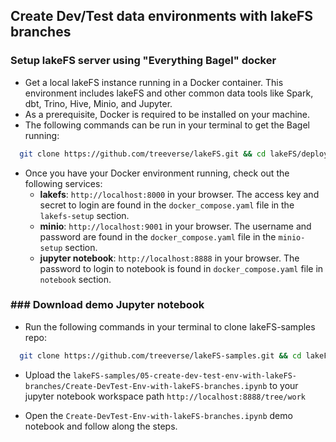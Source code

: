 
## Create Dev/Test data environments with lakeFS branches

### Setup lakeFS server using "Everything Bagel" docker
* Get a local lakeFS instance running in a Docker container. This environment includes lakeFS and other common data tools like Spark, dbt, Trino, Hive, Minio, and Jupyter.
* As a prerequisite, Docker is required to be installed on your machine. 
* The following commands can be run in your terminal to get the Bagel running:
```bash
  git clone https://github.com/treeverse/lakeFS.git && cd lakeFS/deployments/compose && docker compose up -d
```

* Once you have your Docker environment running, check out the following services:
  * **lakefs**:
    `http://localhost:8000` in your browser. The access key and secret to login are found in the `docker_compose.yaml` file in the `lakefs-setup` section.
  * **minio**:
    `http://localhost:9001` in your browser. The username and password are found in the `docker_compose.yaml` file in the `minio-setup` section.
  * **jupyter notebook**:
    `http://localhost:8888` in your browser. The password to login to notebook is found in `docker_compose.yaml` file in `notebook` section.

### ### Download demo Jupyter notebook
* Run the following commands in your terminal to clone lakeFS-samples repo:
```bash
  git clone https://github.com/treeverse/lakeFS-samples.git && cd lakeFS-samples/05-create-dev-test-env-with-lakeFS-branches
```

* Upload the `lakeFS-samples/05-create-dev-test-env-with-lakeFS-branches/Create-DevTest-Env-with-lakeFS-branches.ipynb` to your jupyter notebook workspace path `http://localhost:8888/tree/work` 

* Open the `Create-DevTest-Env-with-lakeFS-branches.ipynb` demo notebook and follow along the steps. 

